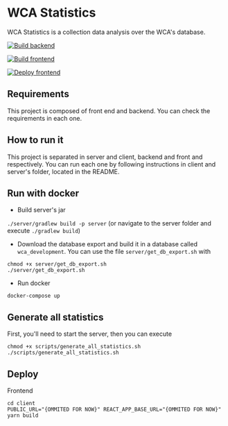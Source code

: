 # WCA Statistics

WCA Statistics is a collection data analysis over the WCA's database.

[![Build backend](https://github.com/thewca/statistics/actions/workflows/gradlew.yml/badge.svg)](https://github.com/thewca/statistics/actions/workflows/gradlew.yml)

[![Build frontend](https://github.com/thewca/statistics/actions/workflows/yarntest.yml/badge.svg)](https://github.com/thewca/statistics/actions/workflows/yarntest.yml)

[![Deploy frontend](https://github.com/thewca/statistics/actions/workflows/deployfront.yml/badge.svg)](https://github.com/thewca/statistics/actions/workflows/deployfront.yml)

## Requirements

This project is composed of front end and backend. You can check the requirements in each one.

## How to run it

This project is separated in server and client, backend and front and respectively. You can run each one by following instructions in client and server's folder, located in the README.

## Run with docker

- Build server's jar

`./server/gradlew build -p server` (or navigate to the server folder and execute `./gradlew build`)

- Download the database export and build it in a database called `wca_development`. You can use the file `server/get_db_export.sh` with

```
chmod +x server/get_db_export.sh
./server/get_db_export.sh
```

- Run docker

`docker-compose up`

## Generate all statistics

First, you'll need to start the server, then you can execute

```
chmod +x scripts/generate_all_statistics.sh
./scripts/generate_all_statistics.sh
```

## Deploy

Frontend

```
cd client
PUBLIC_URL="{OMMITED FOR NOW}" REACT_APP_BASE_URL="{OMMITED FOR NOW}" yarn build

```
